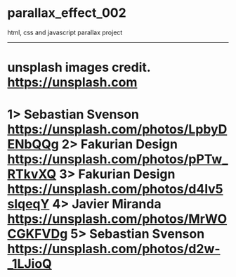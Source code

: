 # parallax_effect_002
html, css and javascript parallax project


---------------------------------------------
unsplash images credit.
https://unsplash.com
============================================= 
1> Sebastian Svenson
   https://unsplash.com/photos/LpbyDENbQQg
2> Fakurian Design
   https://unsplash.com/photos/pPTw_RTkvXQ
3> Fakurian Design
   https://unsplash.com/photos/d4lv5slqeqY
4> Javier Miranda
   https://unsplash.com/photos/MrWOCGKFVDg
5> Sebastian Svenson
   https://unsplash.com/photos/d2w-_1LJioQ
============================================= 
